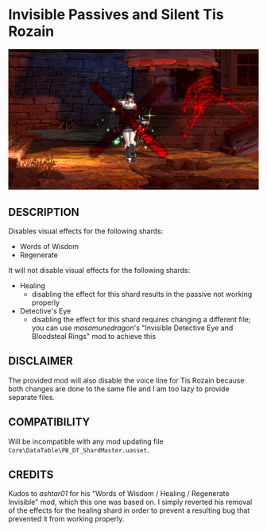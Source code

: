 # Invisible Passives and Silent Tis Rozain

![](thumbnail.jpg)

## DESCRIPTION

Disables visual effects for the following shards:

- Words of Wisdom
- Regenerate

It will not disable visual effects for the following shards:

- Healing
  - disabling the effect for this shard results in the passive not working properly
- Detective's Eye
  - disabling the effect for this shard requires changing a different file; you can use _masamunedragon_'s "Invisible Detective Eye and Bloodsteal Rings" mod to achieve this

## DISCLAIMER

The provided mod will also disable the voice line for Tis Rozain because both changes are done to the same file and I am too lazy to provide separate files.

## COMPATIBILITY

Will be incompatible with any mod updating file  
`Core\DataTable\PB_DT_ShardMaster.uasset`.

## CREDITS

Kudos to _ashtar01_ for his "Words of Wisdom / Healing / Regenerate Invisible" mod, which this one was based on.
I simply reverted his removal of the effects for the healing shard in order to prevent a resulting bug that prevented it from working properly.
